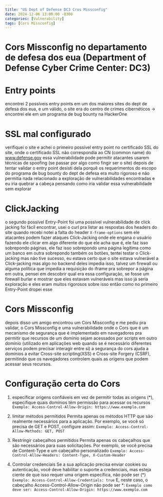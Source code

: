 ```yaml
---
title: "US Dept of Defense DC3 Cros Missconfig"
date: 2024-12-06 13:00:00 -0300
categories: [Vulnerability]
tags: [Cors Missconfig]
---
```


# Cors Missconfig no departamento de defesa dos eua (Department of Defense Cyber Crime Center: DC3)
# Entry points
encontrei 2 possíveis entry points em um dos maiores sites do dept de defesa dos eua,
e um válido, o site era do centro de crimes cibernéticos -> encontrei ele em um programa
de bug bounty na HackerOne

# SSL mal configurado
verifiquei o site e achei o primeiro possível entry point
no certificado SSL do site, onde o certificado SSL não correspondia ao CN (common name)
do www.defense.gov essa vulnerabilidade pode permitir atacantes usarem técnicas
de spoofing (se passar por algo como fingir ser o site)
depois de tentar validar o entry point desisti dela porquê os requerimentos
do escopo do programa de bug bounty do dept de defesa era muito rigoroso
e não permitia nada relacionado a exploração de vulnerabilidades encontradas
e eu iria quebrar a cabeça pensando como iria validar essa vulnerabilidade
sem explorar

# ClickJacking
o segundo possível Entry-Point foi uma possível vulnerabilidade de click jacking
foi fácil encontrar, usei o curl pra listar as respostas dos headers do site
quando recebi notei a falta do header ```X-frame-options``` sem ele atacantes
podem fazer ataques Click-Jacking onde ele engana o usuário fazendo
ele clicar em algo diferente do que ele acha que é, ele faz isso
sobrepondo páginas, ele faz isso sobrepondo uma página legítima como
um banco em outra sobrepondo também os botões, tentei testar o Click-jacking
mas não tive sucesso, eu estava certo que o site estava vulnerável a
Click-jacking mas algo no backend deles impedia isso, talvez um
firewall ou alguma política que impedia a requisição do iframe pra
sobrepor a página em outra, pensei em descobrir qual era essa configuração,
se fosse um firewall burlar e mostrar que eles estavam vulneráveis mas
isso já seria exploração e eles eram muitos rigorosos sobre isso
então como no primeiro Entry-Point dropei esse

# Cors Missconfig
depois disso um amigo encontrou um Cors Missconfig e me pediu pra validar, o Cors Missconfig
e uma vulnerabilidade onde o Cors que é um mecanismo de segurança que é implementado em
navegadores pra permitir que recursos de um domínio sejam acessados por scripts em outro 
domínio (utilizado em aplicações web quando se é necessário diferentes serviços podem precisar interagir entre si)
a segurança do cors ajuda a domínios a evitar Cross-site scripting(XSS) e Cross-site Forgery (CSRF), permitindo
que os navegadores controlem quais as origens que podem acessar seus recursos.

# Configuração certa do Cors

1. especificar origens confiáveis
em vez de permitir todas as origens (*), especifique quais domínios tẽm permissão para acessar os recursos
```Exemplo: Access-Control-Allow-Origin: https://www.exemplo.com```

2. limitar métodos permitidos
Permita apenas os métodos HTTP que são realmente necessários para a aplicação. Por exemplo, se você só precisa de GET e POST, configure assim:
```Exemplo: Access-Control-Allow-Methods: GET, POST ```

3. Restringir cabeçalhos permitidos
Permita apenas os cabeçalhos que são necessários para suas solicitações. Por exemplo, se você precisa de Content-Type e um cabeçalho personalizado
```Exemplo: Access-Control-Allow-Headers: Content-Type, X-Custom-Header```

4. Controlar credenciais
Se a sua aplicação precisa enviar cookies ou autenticação, você deve habilitar o suporte a credenciais, mas esteja ciente de que isso requer uma origem específica, não pode ser (*)
```Exemplo: Access-Control-Allow-Credentials: true```
E, neste caso, o cabeçalho Access-Control-Allow-Origin não pode ser *:
```Exemplo como deve ser: Access-Control-Allow-Origin: https://www.exemplo.com```
